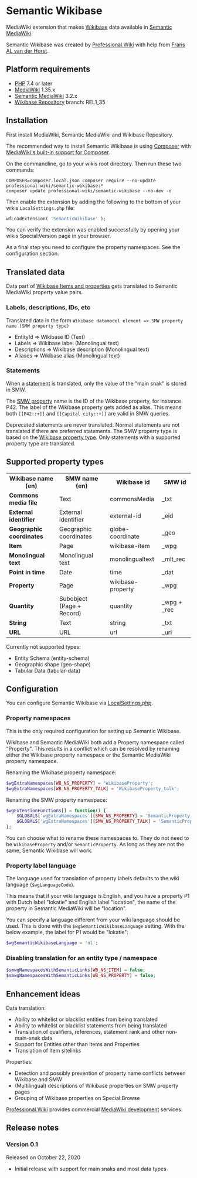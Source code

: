 # Semantic Wikibase

MediaWiki extension that makes [Wikibase] data available in [Semantic MediaWiki].

Semantic Wikibase was created by [Professional.Wiki] with help from
[Frans AL van der Horst](https://www.linkedin.com/in/frans-a-l-van-der-horst-95a3836/).

## Platform requirements

* [PHP] 7.4 or later
* [MediaWiki] 1.35.x
* [Semantic MediaWiki] 3.2.x
* [Wikibase Repository] branch: REL1_35

## Installation

First install MediaWiki, Semantic MediaWiki and Wikibase Repository.

The recommended way to install Semantic Wikibase is using [Composer](https://getcomposer.org) with
[MediaWiki's built-in support for Composer](https://professional.wiki/en/articles/installing-mediawiki-extensions-with-composer).

On the commandline, go to your wikis root directory. Then run these two commands:

```shell script
COMPOSER=composer.local.json composer require --no-update professional-wiki/semantic-wikibase:*
composer update professional-wiki/semantic-wikibase --no-dev -o
```

Then enable the extension by adding the following to the bottom of your wikis `LocalSettings.php` file:

```php
wfLoadExtension( 'SemanticWikibase' );
```

You can verify the extension was enabled successfully by opening your wikis Special:Version page in your browser.

As a final step you need to configure the property namespaces. See the configuration section.

## Translated data

Data part of [Wikibase Items and properties] gets translated to Semantic MediaWiki property value pairs.

### Labels, descriptions, IDs, etc

Translated data in the form `Wikibase datamodel element => SMW property name (SMW property type)`

* EntityId => Wikibase ID (Text)
* Labels => Wikibase label (Monolingual text)
* Descriptions => Wikibase description (Monolingual text)
* Aliases => Wikibase alias (Monolingual text)

### Statements

When a [statement] is translated, only the value of the "main snak" is stored in SMW.

The [SMW property] name is the ID of the Wikibase property, for instance P42. The label of the Wikibase
property gets added as alias. This means both `[[P42::+]]` and `[[Capital city::+]]` are valid in SMW
queries.

Deprecated statements are never translated. Normal statements are not translated if there are preferred statements.
The SMW property type is based on the [Wikibase property type]. Only statements with a supported property type are translated.

## Supported property types

<table>
    <tr>
        <th>Wikibase name (en)</th>
        <th>SMW name (en)</th>
        <th>Wikibase id</th>
        <th>SMW id</th>
    </tr>
    <tr>
        <td><strong>Commons media file</strong></td>
        <td>Text</td>
        <td>commonsMedia</td>
        <td>_txt</td>
    </tr>
    <tr>
        <td><strong>External identifier</strong></td>
        <td>External identifier</td>
        <td>external-id</td>
        <td>_eid</td>
    </tr>
    <tr>
        <td><strong>Geographic coordinates</strong></td>
        <td>Geographic coordinates</td>
        <td>globe-coordinate</td>
        <td>_geo</td>
    </tr>
    <tr>
        <td><strong>Item</strong></td>
        <td>Page</td>
        <td>wikibase-item</td>
        <td>_wpg</td>
    </tr>
    <tr>
        <td><strong>Monolingual text</strong></td>
        <td>Monolingual text</td>
        <td>monolingualtext</td>
        <td>_mlt_rec</td>
    </tr>
    <tr>
        <td><strong>Point in time</strong></td>
        <td>Date</td>
        <td>time</td>
        <td>_dat</td>
    </tr>
    <tr>
        <td><strong>Property</strong></td>
        <td>Page</td>
        <td>wikibase-property</td>
        <td>_wpg</td>
    </tr>
    <tr>
        <td><strong>Quantity</strong></td>
        <td>Subobject (Page + Record)</td>
        <td>quantity</td>
        <td>_wpg + _rec</td>
    </tr>
    <tr>
        <td><strong>String</strong></td>
        <td>Text</td>
        <td>string</td>
        <td>_txt</td>
    </tr>
    <tr>
        <td><strong>URL</strong></td>
        <td>URL</td>
        <td>url</td>
        <td>_uri</td>
    </tr>
</table>

Currently not supported types:

* Entity Schema (entity-schema) 
* Geographic shape (geo-shape) 
* Tabular Data (tabular-data) 

## Configuration

You can configure Semantic Wikibase via [LocalSettings.php].

### Property namespaces

This is the only required configuration for setting up Semantic Wikibase.

Wikibase and Semantic MediaWiki both add a Property namespace called "Property". This results in a conflict which
can be resolved by renaming either the Wikibase property namespace or the Semantic MediaWiki property namespace.

Renaming the Wikibase property namespace:

```php
$wgExtraNamespaces[WB_NS_PROPERTY] = 'WikibaseProperty';
$wgExtraNamespaces[WB_NS_PROPERTY_TALK] = 'WikibaseProperty_talk';
```

Renaming the SMW property namespace:

```php
$wgExtensionFunctions[] = function() {
    $GLOBALS['wgExtraNamespaces'][SMW_NS_PROPERTY] = 'SemanticProperty';
    $GLOBALS['wgExtraNamespaces'][SMW_NS_PROPERTY_TALK] = 'SemanticProperty_talk';
};
```

You can choose what to rename these namespaces to. They do not need to be `WikibaseProperty` and/or `SemanticProperty`.
As long as they are not the same, Semantic Wikibase will work.

### Property label language

The language used for translation of property labels defaults to the wiki language (`$wgLanguageCode`).

This means that if your wiki language is English, and you have a property P1 with Dutch label "lokatie" and
English label "location", the name of the property in Semantic MediaWiki will be "location".

You can specify a language different from your wiki language should be used. This is done with the
`$wgSemanticWikibaseLanguage` setting. With the below example, the label for P1 would be "lokatie":

```php
$wgSemanticWikibaseLanguage = 'nl';
```

### Disabling translation for an entity type / namespace

```php
$smwgNamespacesWithSemanticLinks[WB_NS_ITEM] = false;
$smwgNamespacesWithSemanticLinks[WB_NS_PROPERTY] = false;
```

## Enhancement ideas

Data translation:

* Ability to whitelist or blacklist entities from being translated
* Ability to whitelist or blacklist statements from being translated
* Translation of qualifiers, references, statement rank and other non-main-snak data
* Support for Entities other than Items and Properties
* Translation of Item sitelinks

Properties:

* Detection and possibly prevention of property name conflicts between Wikibase and SMW
* (Multilingual) descriptions of Wikibase properties on SMW property pages
* Grouping of Wikibase properties on Special:Browse

[Professional.Wiki] provides commercial [MediaWiki development] services.

## Release notes

### Version 0.1

Released on October 22, 2020

* Initial release with support for main snaks and most data types

[Professional.Wiki]: https://professional.wiki
[Semantic MediaWiki]: https://www.semantic-mediawiki.org
[Wikibase]: https://wikiba.se
[MediaWiki]: https://www.mediawiki.org
[PHP]: https://www.php.net
[Wikibase Items and properties]: https://www.mediawiki.org/wiki/Wikibase/DataModel
[statement]: https://www.mediawiki.org/wiki/Wikibase/DataModel#Statements
[Wikibase property type]: https://www.mediawiki.org/wiki/Wikibase/DataModel#Datatypes_and_their_Values
[SMW property]: https://www.semantic-mediawiki.org/wiki/Help:Properties_and_types
[Wikibase Repository]: https://www.mediawiki.org/wiki/Extension:Wikibase_Repository
[LocalSettings.php]: https://www.mediawiki.org/wiki/Manual:LocalSettings.php
[MediaWiki development]: https://professional.wiki/en/mediawiki-development
